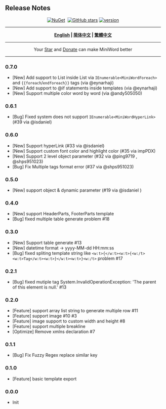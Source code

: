 ## Release  Notes

<div align="center">
<p><a href="https://www.nuget.org/packages/MiniWord"><img src="https://img.shields.io/nuget/v/MiniWord.svg" alt="NuGet"></a>  <a href="https://www.nuget.org/packages/MiniWord"><img src="https://img.shields.io/nuget/dt/MiniWord.svg" alt=""></a>  
<a href="https://github.com/mini-software/MiniWord" rel="nofollow"><img src="https://img.shields.io/github/stars/mini-software/MiniWord?logo=github" alt="GitHub stars"></a> 
<a href="https://www.nuget.org/packages/MiniWord"><img src="https://img.shields.io/badge/.NET-%3E%3D%204.5-red.svg" alt="version"></a>
</p>
</div>


---

<div align="center">
<p><strong><a href="README.md">English</a> | <a href="README.zh-CN.md">简体中文</a> | <a href="README.zh-Hant.md">繁體中文</a></strong></p>
</div>

---

<div align="center">
 Your <a href="https://github.com/mini-software/MiniWord">Star</a> and <a href="https://miniexcel.github.io">Donate</a> can make MiniWord better 
</div>

---


### 0.7.0
- [New] Add support to List inside List via `IEnumerable<MiniWordForeach>` and `{{foreach`/`endforeach}}` tags (via @eynarhaji)
- [New] Add support to @if statements inside templates (via @eynarhaji)
- [New] Support multiple color word by word (via @andy505050)

### 0.6.1
- [Bug] Fixed system does not support `IEnumerable<MiniWordHyperLink>` (#39 via @isdaniel)

### 0.6.0
- [New] Support hyperLink  (#33 via @isdaniel)
- [New] Support custom font color and highlight color  (#35 via impPDX)
- [New] Support 2 level object parameter (#32 via @ping9719 , @shps951023)
- [Bug] Fix Multiple tags format error (#37 via @shps951023)

### 0.5.0
- [New] support object & dynamic parameter (#19 via @isdaniel )

  
### 0.4.0
- [New] support HeaderParts, FooterParts template
- [Bug] fixed multiple table generate problem #18

### 0.3.0
- [New] Support table generate  #13
- [New] datetime format -> yyyy-MM-dd HH:mm:ss
- [Bug] fixed spliting template string like `<w:t>{</w:t><w:t>{<w:/t><w:t>Tag</w:t><w:t>}</w:t><w:t>}<w:/t>` problem #17


### 0.2.1

- [Bug] fixed mutiple tag System.InvalidOperationException: 'The parent of this element is null.' #13



### 0.2.0

- [Feature] support array list string to generate multiple row #11
- [Feature] support image #10 #3
- [Feature] image support to custom width and height #8
- [Feature] support multiple breakline 
- [Optimize] Remove xmlns declaration #7

### 0.1.1

- [Bug] Fix Fuzzy Regex replace similar key

### 0.1.0
- [Feature] basic template export

### 0.0.0
- Init